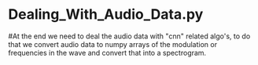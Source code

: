 # Dealing_With_Audio_Data.py
#At the end we need to deal the audio data with "cnn" related algo's, to do that we convert audio data to numpy arrays of the modulation or frequencies in the wave and convert that into a spectrogram.
